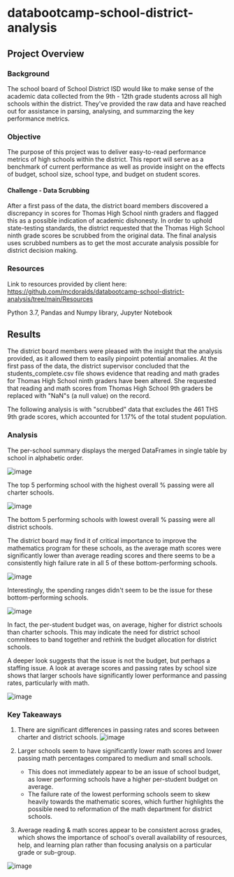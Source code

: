 # databootcamp-school-district-analysis

## Project Overview
### Background
The school board of School District ISD would like to make sense of the academic data collected from the 9th - 12th grade students across all high schools within the district. They've provided the raw data and have reached out for assistance in parsing, analysing, and summarzing the key performance metrics. 

### Objective
The purpose of this project was to deliver easy-to-read performance metrics of high schools within the district. This report will serve as a benchmark of current performance as well as provide insight on the effects of budget, school size, school type, and budget on student scores. 

#### Challenge - Data Scrubbing
After a first pass of the data, the district board members discovered a discrepancy in scores for Thomas High School ninth graders and flagged this as a possible indication of academic dishonesty. In order to uphold state-testing standards, the district requested that the Thomas High School ninth grade scores be scrubbed from the original data. The final analysis uses scrubbed numbers as to get the most accurate analysis possible for district decision making. 

### Resources
Link to resources provided by client here: https://github.com/mcdoralds/databootcamp-school-district-analysis/tree/main/Resources

Python 3.7, Pandas and Numpy library, Jupyter Notebook

## Results
The district board members were pleased with the insight that the analysis provided, as it allowed them to easily pinpoint potential anomalies. At the first pass of the data, the district supervisor concluded that the students_complete.csv file shows evidence that reading and math grades for Thomas High School ninth graders have been altered. She requested that reading and math scores from Thomas High School 9th graders be replaced with "NaN"s (a null value) on the record. 

The following analysis is with "scrubbed" data that excludes the 461 THS 9th grade scores, which accounted for 1.17% of the total student population.

### Analysis
The per-school summary displays the merged DataFrames in single table by school in alphabetic order. 

![image](https://user-images.githubusercontent.com/31219195/170850562-7d19ca4a-a41f-45bd-9ab6-4e14e13d27b0.png)

The top 5 performing school with the highest overall % passing were all charter schools.

![image](https://user-images.githubusercontent.com/31219195/170850596-dbfc6685-1c5f-42ae-aa93-31471dd309a3.png)

The bottom 5 performing schools with lowest overall % passing were all district schools. 

The district board may find it of critical importance to improve the mathematics program for these schools, as the average math scores were significantly lower than average reading scores and there seems to be a consistently high failure rate in all 5 of these bottom-performing schools. 

![image](https://user-images.githubusercontent.com/31219195/170850635-bb67bd7d-98c5-43c2-9bc0-cdfc0d8e06f8.png)

Interestingly, the spending ranges didn't seem to be the issue for these bottom-performing schools. 

![image](https://user-images.githubusercontent.com/31219195/170850790-0bdd77cb-2bda-4a44-9995-ae0f348b49c3.png)

In fact, the per-student budget was, on average, higher for district schools than charter schools. This may indicate the need for district school commitees to band together and rethink the budget allocation for district schools.

A deeper look suggests that the issue is not the budget, but perhaps a staffing issue. A look at average scores and passing rates by school size shows that larger schools have significantly lower performance and passing rates, particularly with math.

![image](https://user-images.githubusercontent.com/31219195/170850815-c5b2cd9a-cccc-406c-8663-e53ab8690119.png)

### Key Takeaways

1. There are significant differences in passing rates and scores between charter and district schools.
![image](https://user-images.githubusercontent.com/31219195/170850882-01b7bb6b-996e-4700-9a44-582c23a23015.png)

2. Larger schools seem to have significantly lower math scores and lower passing math percentages compared to medium and small schools.
   - This does not immediately appear to be an issue of school budget, as lower performing schools have a higher per-student budget on average.
   - The failure rate of the lowest performing schools seem to skew heavily towards the mathematic scores, which further highlights the possible need to reformation of the math department for district schools.

3. Average reading & math scores appear to be consistent across grades, which shows the importance of school's overall availability of resources, help, and learning plan rather than focusing analysis on a particular grade or sub-group.

![image](https://user-images.githubusercontent.com/31219195/170851095-a1a43b77-e564-43f9-b416-c34ca0adb984.png)
